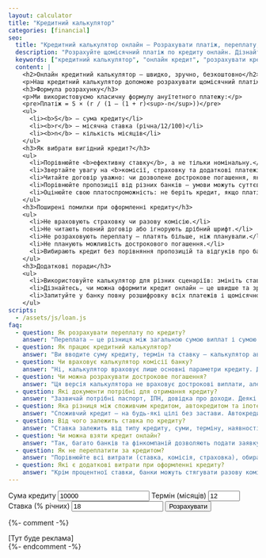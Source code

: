 ```yaml
---
layout: calculator
title: "Кредитний калькулятор"
categories: [financial]
seo:
  title: "Кредитний калькулятор онлайн — Розрахувати платіж, переплату, вигідний кредит | kalkulator.com.ua"
  description: "Розрахуйте щомісячний платіж по кредиту онлайн. Дізнайтесь переплату, загальну суму виплат, поради щодо вибору кредиту та найкращі банки для кредитування в Україні."
  keywords: ["кредитний калькулятор", "онлайн кредит", "розрахувати кредит", "переплата", "банк", "дострокове погашення", "споживчий кредит", "автокредит", "готівкою", "Україна"]
  content: |
    <h2>Онлайн кредитний калькулятор — швидко, зручно, безкоштовно</h2>
    <p>Наш кредитний калькулятор допоможе розрахувати щомісячний платіж, загальну суму виплат та переплату по кредиту. Враховуйте, що умови кредиту можуть відрізнятися в різних банках, тому завжди перевіряйте деталі перед оформленням. Калькулятор підходить для розрахунку споживчих кредитів, автокредиту, іпотеки та кредитів готівкою.</p>
    <h3>Формула розрахунку</h3>
    <p>Ми використовуємо класичну формулу ануїтетного платежу:</p>
    <pre>Платіж = S × (r / (1 – (1 + r)<sup>-n</sup>))</pre>
    <ul>
      <li><b>S</b> — сума кредиту</li>
      <li><b>r</b> — місячна ставка (річна/12/100)</li>
      <li><b>n</b> — кількість місяців</li>
    </ul>
    <h3>Як вибрати вигідний кредит?</h3>
    <ul>
      <li>Порівнюйте <b>ефективну ставку</b>, а не тільки номінальну.</li>
      <li>Звертайте увагу на <b>комісії, страховку та додаткові платежі</b>.</li>
      <li>Читайте договір уважно: чи дозволене дострокове погашення, які штрафи?</li>
      <li>Порівнюйте пропозиції від різних банків — умови можуть суттєво відрізнятися.</li>
      <li>Оцінюйте свою платоспроможність: не беріть кредит, якщо платіж перевищує 30-35% вашого доходу.</li>
    </ul>
    <h3>Поширені помилки при оформленні кредиту</h3>
    <ul>
      <li>Не враховують страховку чи разову комісію.</li>
      <li>Не читають повний договір або ігнорують дрібний шрифт.</li>
      <li>Не розраховують переплату — платять більше, ніж планували.</li>
      <li>Не планують можливість дострокового погашення.</li>
      <li>Вибирають кредит без порівняння пропозицій та відгуків про банк.</li>
    </ul>
    <h3>Додаткові поради</h3>
    <ul>
      <li>Використовуйте калькулятор для різних сценаріїв: змініть ставку, термін або суму — оберіть оптимальний варіант.</li>
      <li>Дізнайтесь, чи можна оформити кредит онлайн — це швидше та зручніше.</li>
      <li>Запитуйте у банку повну розшифровку всіх платежів і щомісячного графіка.</li>
    </ul>
scripts:
  - /assets/js/loan.js
faq:
  - question: Як розрахувати переплату по кредиту?
    answer: "Переплата — це різниця між загальною сумою виплат і сумою кредиту. Калькулятор покаже цю суму після розрахунку."
  - question: Як працює кредитний калькулятор?
    answer: "Ви вводите суму кредиту, термін та ставку — калькулятор автоматично рахує щомісячний платіж, переплату та загальну суму виплат."
  - question: Чи враховує калькулятор комісії банку?
    answer: "Ні, калькулятор враховує лише основні параметри кредиту. Дізнавайтесь про додаткові платежі в банку."
  - question: Чи можна розрахувати дострокове погашення?
    answer: "Ця версія калькулятора не враховує дострокові виплати, але ми плануємо додати цю функцію пізніше. Для оцінки дострокового погашення — консультуйтесь у вашому банку."
  - question: Які документи потрібні для отримання кредиту?
    answer: "Зазвичай потрібні паспорт, ІПН, довідка про доходи. Деякі банки можуть вимагати додаткові документи (довідка з роботи, застава, поручителі — залежить від типу кредиту)."
  - question: Яка різниця між споживчим кредитом, автокредитом та іпотекою?
    answer: "Споживчий кредит — на будь-які цілі без застави. Автокредит — спеціально для купівлі авто, часто під заставу авто. Іпотека — кредит на покупку нерухомості під заставу житла."
  - question: Від чого залежить ставка по кредиту?
    answer: "Ставка залежить від типу кредиту, суми, терміну, наявності застави, кредитної історії та політики банку. Для нових клієнтів часто вища, ніж для зарплатних."
  - question: Чи можна взяти кредит онлайн?
    answer: "Так, багато банків та фінкомпаній дозволяють подати заявку на кредит онлайн. Ви можете розрахувати платіж на нашому сайті та перейти до подачі заявки безпосередньо в банк."
  - question: Як не переплатити за кредитом?
    answer: "Порівнюйте всі витрати (ставка, комісія, страховка), обирайте прозорі кредити, уникайте прострочень та користуйтесь калькулятором перед оформленням."
  - question: Які є додаткові витрати при оформленні кредиту?
    answer: "Крім процентної ставки, банки можуть стягувати разову комісію за видачу, щомісячну комісію, страховку, плату за обслуговування рахунку та інші платежі. Всі ці витрати впливають на реальну вартість кредиту."
---
```


<form id="loan-form">
  <label>
    Сума кредиту
    <input type="number" id="amount" required min="0" step="100" value="10000">
  </label>
  <label>
    Термін (місяців)
    <input type="number" id="months" required min="1" max="360" value="12">
  </label>
  <label>
    Ставка (% річних)
    <input type="number" id="rate" required min="0" step="0.01" value="18">
  </label>
  <button type="submit">Розрахувати</button>
</form>
<div id="loan-result" class="result"></div>

{%- comment -%}
<div class="ads">
  [Тут буде реклама]
</div>
{%- endcomment -%}
